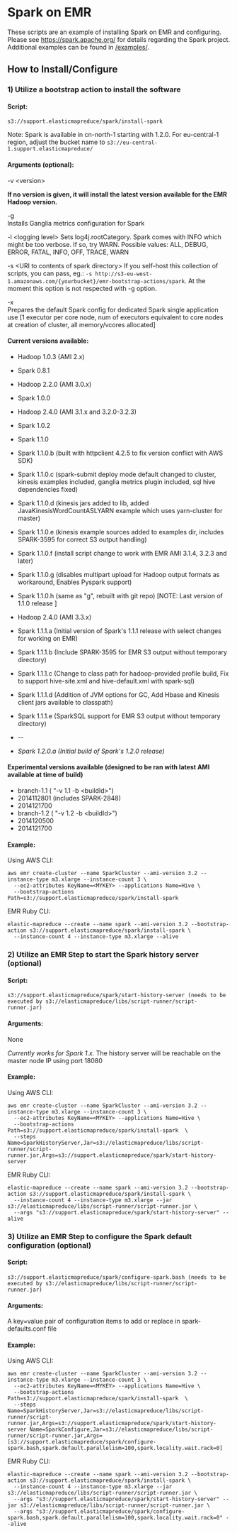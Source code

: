 Spark on EMR
=====================

These scripts are an example of installing Spark on EMR and configuring.   Please see https://spark.apache.org/ for details regarding the Spark project.  Additional examples can be found in [/examples/](examples/README.md).


## How to Install/Configure

### 1) Utilize a bootstrap action to install the software

#### Script:   
`s3://support.elasticmapreduce/spark/install-spark`

Note: Spark is available in cn-north-1 starting with 1.2.0.   For eu-central-1 region, adjust the bucket name to `s3://eu-central-1.support.elasticmapreduce/`

#### Arguments (optional):   
-v \<version\>

   **If no version is given, it will install the latest version available for the EMR Hadoop version.**

-g   
   Installs Ganglia metrics configuration for Spark

-l \<logging level\>
  Sets log4j.rootCategory. Spark comes with INFO which might be too verbose. If so, try WARN. 
  Possible values: ALL, DEBUG, ERROR, FATAL, INFO, OFF, TRACE, WARN
                      
-s \<URI to contents of spark directory\> 
   If you self-host this collection of scripts, you can pass, eg.:
   `-s http://s3-eu-west-1.amazonaws.com/{yourbucket}/emr-bootstrap-actions/spark`. 
   At the moment this option is not respected with -g option.
                      
-x   
   Prepares the default Spark config for dedicated Spark single application use [1 executor per core node, num of executors equivalent to core nodes at creation of cluster, all memory/vcores allocated]


#### Current versions available:
* Hadoop 1.0.3 (AMI 2.x)
 * Spark 0.8.1 
 
* Hadoop 2.2.0 (AMI 3.0.x)
 * Spark 1.0.0 
 
* Hadoop 2.4.0 (AMI 3.1.x and 3.2.0-3.2.3)
 * Spark 1.0.2
 * Spark 1.1.0
 * Spark 1.1.0.b (built with httpclient 4.2.5 to fix version conflict with AWS SDK)
 * Spark 1.1.0.c (spark-submit deploy mode default changed to cluster, kinesis examples included, ganglia metrics plugin included, sql hive dependencies fixed) 
 * Spark 1.1.0.d (kinesis jars added to lib, added JavaKinesisWordCountASLYARN example which uses yarn-cluster for master) 
 * Spark 1.1.0.e (kinesis example sources added to examples dir, includes SPARK-3595 for correct S3 output handling)
 * Spark 1.1.0.f (install script change to work with EMR AMI 3.1.4, 3.2.3 and later)
 * Spark 1.1.0.g (disables multipart upload for Hadoop output formats as workaround, Enables Pyspark support)
 * Spark 1.1.0.h (same as "g", rebuilt with git repo)  [NOTE: Last version of 1.1.0 release ]


* Hadoop 2.4.0 (AMI 3.3.x)
 * Spark 1.1.1.a (Initial version of Spark's 1.1.1 release with select changes for working on EMR)
 * Spark 1.1.1.b (Include SPARK-3595 for EMR S3 output without temporary directory)
 * Spark 1.1.1.c (Change to class path for hadoop-provided profile build, Fix to support hive-site.xml and hive-default.xml with spark-sql)
 * Spark 1.1.1.d (Addition of JVM options for GC, Add Hbase and Kinesis client jars available to classpath)
 * Spark 1.1.1.e (SparkSQL support for EMR S3 output without temporary directory)
 * --
 * *Spark 1.2.0.a (Initial build of Spark's 1.2.0 release)*


#### Experimental versions available (designed to be ran with latest AMI available at time of build)
* branch-1.1 ( "-v 1.1 -b \<buildId\>")
 * 2014112801 (includes SPARK-2848)
 * 2014121700
* branch-1.2 ( "-v 1.2 -b \<buildId\>")
 * 2014120500
 * 2014121700


#### Example:
Using AWS CLI:
```
aws emr create-cluster --name SparkCluster --ami-version 3.2 --instance-type m3.xlarge --instance-count 3 \
  --ec2-attributes KeyName=<MYKEY> --applications Name=Hive \
  --bootstrap-actions Path=s3://support.elasticmapreduce/spark/install-spark
```
EMR Ruby CLI:
```
elastic-mapreduce --create --name spark --ami-version 3.2 --bootstrap-action s3://support.elasticmapreduce/spark/install-spark \
  --instance-count 4 --instance-type m3.xlarge --alive 
```


### 2) Utilize an EMR Step to start the Spark history server (optional)

#### Script:
`s3://support.elasticmapreduce/spark/start-history-server (needs to be executed by s3://elasticmapreduce/libs/script-runner/script-runner.jar)`

#### Arguments:
None


_Currently works for Spark 1.x._  The history server will be reachable on the master node IP using port 18080

#### Example:
Using AWS CLI:
```
aws emr create-cluster --name SparkCluster --ami-version 3.2 --instance-type m3.xlarge --instance-count 3 \
  --ec2-attributes KeyName=<MYKEY> --applications Name=Hive \
  --bootstrap-actions Path=s3://support.elasticmapreduce/spark/install-spark  \
  --steps Name=SparkHistoryServer,Jar=s3://elasticmapreduce/libs/script-runner/script-runner.jar,Args=s3://support.elasticmapreduce/spark/start-history-server 
```
EMR Ruby CLI:
```
elastic-mapreduce --create --name spark --ami-version 3.2 --bootstrap-action s3://support.elasticmapreduce/spark/install-spark \
  --instance-count 4 --instance-type m3.xlarge --jar s3://elasticmapreduce/libs/script-runner/script-runner.jar \
  --args "s3://support.elasticmapreduce/spark/start-history-server" --alive
```


### 3) Utilize an EMR Step to configure the Spark default configuration (optional)

#### Script:
`s3://support.elasticmapreduce/spark/configure-spark.bash (needs to be executed by s3://elasticmapreduce/libs/script-runner/script-runner.jar)`

#### Arguments:
A key=value pair of configuration items to add or replace in spark-defaults.conf file


#### Example:
Using AWS CLI:
```
aws emr create-cluster --name SparkCluster --ami-version 3.2 --instance-type m3.xlarge --instance-count 3 \
  --ec2-attributes KeyName=<MYKEY> --applications Name=Hive \
  --bootstrap-actions Path=s3://support.elasticmapreduce/spark/install-spark  \
  --steps Name=SparkHistoryServer,Jar=s3://elasticmapreduce/libs/script-runner/script-runner.jar,Args=s3://support.elasticmapreduce/spark/start-history-server Name=SparkConfigure,Jar=s3://elasticmapreduce/libs/script-runner/script-runner.jar,Args=[s3://support.elasticmapreduce/spark/configure-spark.bash,spark.default.parallelism=100,spark.locality.wait.rack=0]
```
EMR Ruby CLI:
```
elastic-mapreduce --create --name spark --ami-version 3.2 --bootstrap-action s3://support.elasticmapreduce/spark/install-spark \
  --instance-count 4 --instance-type m3.xlarge --jar s3://elasticmapreduce/libs/script-runner/script-runner.jar \
  --args "s3://support.elasticmapreduce/spark/start-history-server" --jar s3://elasticmapreduce/libs/script-runner/script-runner.jar \
  --args "s3://support.elasticmapreduce/spark/configure-spark.bash,spark.default.parallelism=100,spark.locality.wait.rack=0" --alive 
```

